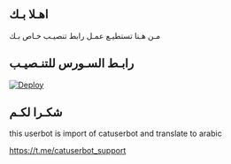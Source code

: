 ## اهـلا بـك
مـن هـنا تستطيـع عمـل رابط تنصيـب خـاص بـك

## رابـط السـورس للتنـصيـب

[![Deploy](https://www.herokucdn.com/deploy/button.svg)](https://heroku.com/deploy?template=https://github.com/kanser1/jmthon)

## شكـرا لكـم 


this userbot is import of catuserbot and translate to arabic

https://t.me/catuserbot_support
